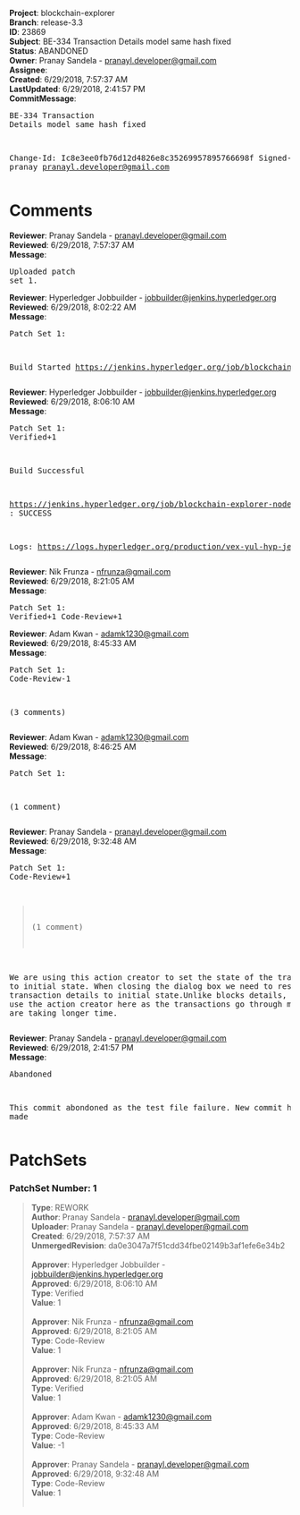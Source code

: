 <strong>Project</strong>: blockchain-explorer<br><strong>Branch</strong>: release-3.3<br><strong>ID</strong>: 23869<br><strong>Subject</strong>: BE-334 Transaction Details model same hash fixed<br><strong>Status</strong>: ABANDONED<br><strong>Owner</strong>: Pranay Sandela - pranayl.developer@gmail.com<br><strong>Assignee</strong>:<br><strong>Created</strong>: 6/29/2018, 7:57:37 AM<br><strong>LastUpdated</strong>: 6/29/2018, 2:41:57 PM<br><strong>CommitMessage</strong>:<br><pre>BE-334 Transaction Details model same hash fixed

Change-Id: Ic8e3ee0fb76d12d4826e8c35269957895766698f
Signed-off-by: pranay <pranayl.developer@gmail.com>
</pre><h1>Comments</h1><strong>Reviewer</strong>: Pranay Sandela - pranayl.developer@gmail.com<br><strong>Reviewed</strong>: 6/29/2018, 7:57:37 AM<br><strong>Message</strong>: <pre>Uploaded patch set 1.</pre><strong>Reviewer</strong>: Hyperledger Jobbuilder - jobbuilder@jenkins.hyperledger.org<br><strong>Reviewed</strong>: 6/29/2018, 8:02:22 AM<br><strong>Message</strong>: <pre>Patch Set 1:

Build Started https://jenkins.hyperledger.org/job/blockchain-explorer-node6-verify-x86_64/242/</pre><strong>Reviewer</strong>: Hyperledger Jobbuilder - jobbuilder@jenkins.hyperledger.org<br><strong>Reviewed</strong>: 6/29/2018, 8:06:10 AM<br><strong>Message</strong>: <pre>Patch Set 1: Verified+1

Build Successful 

https://jenkins.hyperledger.org/job/blockchain-explorer-node6-verify-x86_64/242/ : SUCCESS

Logs: https://logs.hyperledger.org/production/vex-yul-hyp-jenkins-3/blockchain-explorer-node6-verify-x86_64/242</pre><strong>Reviewer</strong>: Nik Frunza - nfrunza@gmail.com<br><strong>Reviewed</strong>: 6/29/2018, 8:21:05 AM<br><strong>Message</strong>: <pre>Patch Set 1: Verified+1 Code-Review+1</pre><strong>Reviewer</strong>: Adam Kwan - adamk1230@gmail.com<br><strong>Reviewed</strong>: 6/29/2018, 8:45:33 AM<br><strong>Message</strong>: <pre>Patch Set 1: Code-Review-1

(3 comments)</pre><strong>Reviewer</strong>: Adam Kwan - adamk1230@gmail.com<br><strong>Reviewed</strong>: 6/29/2018, 8:46:25 AM<br><strong>Message</strong>: <pre>Patch Set 1:

(1 comment)</pre><strong>Reviewer</strong>: Pranay Sandela - pranayl.developer@gmail.com<br><strong>Reviewed</strong>: 6/29/2018, 9:32:48 AM<br><strong>Message</strong>: <pre>Patch Set 1: Code-Review+1

> (1 comment)

We are using this action creator to set the state of the transaction to initial state. When closing the dialog box we need to reset the transaction details to initial state.Unlike blocks details, we have to use the action creator here as the transactions go through mapping and are taking longer time.</pre><strong>Reviewer</strong>: Pranay Sandela - pranayl.developer@gmail.com<br><strong>Reviewed</strong>: 6/29/2018, 2:41:57 PM<br><strong>Message</strong>: <pre>Abandoned

This commit abondoned as the test file failure. New commit has been made</pre><h1>PatchSets</h1><h3>PatchSet Number: 1</h3><blockquote><strong>Type</strong>: REWORK<br><strong>Author</strong>: Pranay Sandela - pranayl.developer@gmail.com<br><strong>Uploader</strong>: Pranay Sandela - pranayl.developer@gmail.com<br><strong>Created</strong>: 6/29/2018, 7:57:37 AM<br><strong>UnmergedRevision</strong>: da0e3047a7f51cdd34fbe02149b3af1efe6e34b2<br><br><strong>Approver</strong>: Hyperledger Jobbuilder - jobbuilder@jenkins.hyperledger.org<br><strong>Approved</strong>: 6/29/2018, 8:06:10 AM<br><strong>Type</strong>: Verified<br><strong>Value</strong>: 1<br><br><strong>Approver</strong>: Nik Frunza - nfrunza@gmail.com<br><strong>Approved</strong>: 6/29/2018, 8:21:05 AM<br><strong>Type</strong>: Code-Review<br><strong>Value</strong>: 1<br><br><strong>Approver</strong>: Nik Frunza - nfrunza@gmail.com<br><strong>Approved</strong>: 6/29/2018, 8:21:05 AM<br><strong>Type</strong>: Verified<br><strong>Value</strong>: 1<br><br><strong>Approver</strong>: Adam Kwan - adamk1230@gmail.com<br><strong>Approved</strong>: 6/29/2018, 8:45:33 AM<br><strong>Type</strong>: Code-Review<br><strong>Value</strong>: -1<br><br><strong>Approver</strong>: Pranay Sandela - pranayl.developer@gmail.com<br><strong>Approved</strong>: 6/29/2018, 9:32:48 AM<br><strong>Type</strong>: Code-Review<br><strong>Value</strong>: 1<br><br></blockquote>